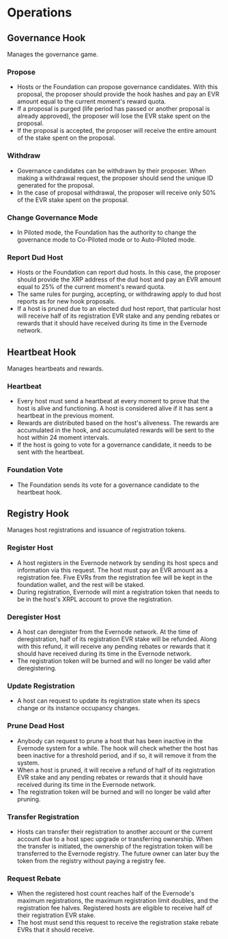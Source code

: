 # Operations

## Governance Hook

Manages the governance game.

### Propose
- Hosts or the Foundation can propose governance candidates. With this proposal, the proposer should provide the hook hashes and pay an EVR amount equal to the current moment's reward quota.
- If a proposal is purged (life period has passed or another proposal is already approved), the proposer will lose the EVR stake spent on the proposal.
- If the proposal is accepted, the proposer will receive the entire amount of the stake spent on the proposal.

### Withdraw
- Governance candidates can be withdrawn by their proposer. When making a withdrawal request, the proposer should send the unique ID generated for the proposal.
- In the case of proposal withdrawal, the proposer will receive only 50% of the EVR stake spent on the proposal.

### Change Governance Mode
- In Piloted mode, the Foundation has the authority to change the governance mode to Co-Piloted mode or to Auto-Piloted mode.

### Report Dud Host
- Hosts or the Foundation can report dud hosts. In this case, the proposer should provide the XRP address of the dud host and pay an EVR amount equal to 25% of the current moment's reward quota.
- The same rules for purging, accepting, or withdrawing apply to dud host reports as for new hook proposals.
- If a host is pruned due to an elected dud host report, that particular host will receive half of its registration EVR stake and any pending rebates or rewards that it should have received during its time in the Evernode network.

## Heartbeat Hook

Manages heartbeats and rewards.

### Heartbeat
- Every host must send a heartbeat at every moment to prove that the host is alive and functioning. A host is considered alive if it has sent a heartbeat in the previous moment.
- Rewards are distributed based on the host's aliveness. The rewards are accumulated in the hook, and accumulated rewards will be sent to the host within 24 moment intervals.
- If the host is going to vote for a governance candidate, it needs to be sent with the heartbeat.

### Foundation Vote
- The Foundation sends its vote for a governance candidate to the heartbeat hook.

## Registry Hook

Manages host registrations and issuance of registration tokens.

### Register Host
- A host registers in the Evernode network by sending its host specs and information via this request. The host must pay an EVR amount as a registration fee. Five EVRs from the registration fee will be kept in the foundation wallet, and the rest will be staked.
- During registration, Evernode will mint a registration token that needs to be in the host's XRPL account to prove the registration.

### Deregister Host
- A host can deregister from the Evernode network. At the time of deregistration, half of its registration EVR stake will be refunded. Along with this refund, it will receive any pending rebates or rewards that it should have received during its time in the Evernode network.
- The registration token will be burned and will no longer be valid after deregistering.

### Update Registration
- A host can request to update its registration state when its specs change or its instance occupancy changes.

### Prune Dead Host
- Anybody can request to prune a host that has been inactive in the Evernode system for a while. The hook will check whether the host has been inactive for a threshold period, and if so, it will remove it from the system.
- When a host is pruned, it will receive a refund of half of its registration EVR stake and any pending rebates or rewards that it should have received during its time in the Evernode network.
- The registration token will be burned and will no longer be valid after pruning.

### Transfer Registration
- Hosts can transfer their registration to another account or the current account due to a host spec upgrade or transferring ownership. When the transfer is initiated, the ownership of the registration token will be transferred to the Evernode registry. The future owner can later buy the token from the registry without paying a registry fee.

### Request Rebate
- When the registered host count reaches half of the Evernode's maximum registrations, the maximum registration limit doubles, and the registration fee halves. Registered hosts are eligible to receive half of their registration EVR stake.
- The host must send this request to receive the registration stake rebate EVRs that it should receive.
